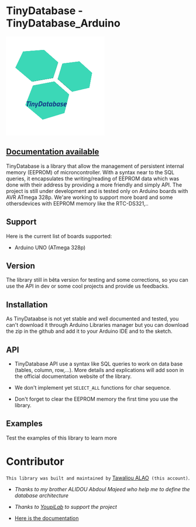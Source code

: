 TinyDatabase - TinyDatabase_Arduino
============

![TinyDatabase logo](TinyDatabase-logo-270.png)

## [Documentation available](https://tinydatabase-doc.vercel.app/)

TinyDatabase is a library that allow the management of persistent internal memory (EEPROM) of microncontroller. With a syntax near to the SQL queries, it encapsulates the writing/reading of EEPROM data which was done with their address by providing a more friendly and simply API. The project is still under development and is tested only on Arduino boards with AVR ATmega 328p. We'are working to support more board and some othersdevices with EEPROM memory like the RTC-DS321,..

## Support
Here is the current list of boards supported:
- Arduino UNO (ATmega 328p)

## Version
The library still in bêta version for testing and some corrections, so you can use the API in dev or some cool projects and provide us feedbacks.

## Installation
As TinyDataabse is not yet stable and well documented and tested, you can't download it through Arduino Libraries manager but you can download the zip in the github and add it to your Arduino IDE and to the sketch.

## API
- TinyDatabase API use a syntax like SQL queries to work on data base (tables, column, row,...). More details and explications will add soon in the official documentation website of the library.

- We don't implement yet `SELECT_ALL` functions for char sequence.

- Don't forget to clear the EEPROM memory the first time you use the library.

## Examples
Test the examples of this library to learn more

# Contributor
`This library was built and maintained by` [Tawaliou ALAO](https://github.com/TawalMc)` (this account)`. 

- _Thanks to my brother ALIDOU Abdoul Majeed who help me to define the database architecture_

- _Thanks to [YoupiLab](https://youpilab.com/) to support the project_

- [Here is the documentation](https://tinydatabase-doc.vercel.app/)